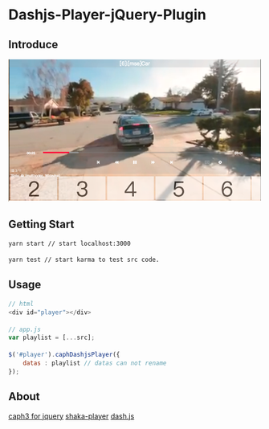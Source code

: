 # Dashjs-Player-jQuery-Plugin

## Introduce

![img](./assets/screenshots.png)

## Getting Start

````
yarn start // start localhost:3000

yarn test // start karma to test src code.
````

## Usage

````javascript
// html
<div id="player"></div>

// app.js
var playlist = [...src];

$('#player').caphDashjsPlayer({
    datas : playlist // datas can not rename
});
````

## About

[caph3 for jquery](https://developer.samsung.com/onlinedocs/tv/caphdocs/main.html?type=jquery&doc=demo&p1=0)
[shaka-player](https://github.com/google/shaka-player)
[dash.js](https://github.com/Dash-Industry-Forum/dash.js)